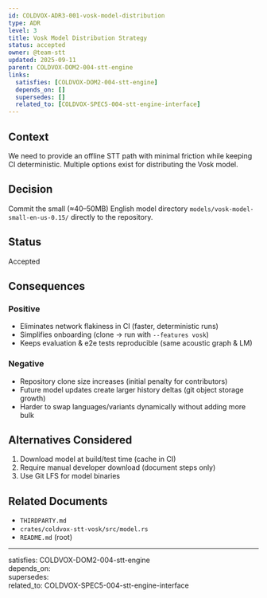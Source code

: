 ```yaml
---
id: COLDVOX-ADR3-001-vosk-model-distribution
type: ADR
level: 3
title: Vosk Model Distribution Strategy
status: accepted
owner: @team-stt
updated: 2025-09-11
parent: COLDVOX-DOM2-004-stt-engine
links:
  satisfies: [COLDVOX-DOM2-004-stt-engine]
  depends_on: []
  supersedes: []
  related_to: [COLDVOX-SPEC5-004-stt-engine-interface]
---
```


## Context
We need to provide an offline STT path with minimal friction while keeping CI deterministic. Multiple options exist for distributing the Vosk model.

## Decision
Commit the small (≈40–50MB) English model directory `models/vosk-model-small-en-us-0.15/` directly to the repository.

## Status
Accepted

## Consequences
### Positive
- Eliminates network flakiness in CI (faster, deterministic runs)
- Simplifies onboarding (clone → run with `--features vosk`)
- Keeps evaluation & e2e tests reproducible (same acoustic graph & LM)

### Negative
- Repository clone size increases (initial penalty for contributors)
- Future model updates create larger history deltas (git object storage growth)
- Harder to swap languages/variants dynamically without adding more bulk

## Alternatives Considered
1. Download model at build/test time (cache in CI)
2. Require manual developer download (document steps only)
3. Use Git LFS for model binaries

## Related Documents
- `THIRDPARTY.md`
- `crates/coldvox-stt-vosk/src/model.rs`
- `README.md` (root)

---
satisfies: COLDVOX-DOM2-004-stt-engine  
depends_on:  
supersedes:  
related_to: COLDVOX-SPEC5-004-stt-engine-interface